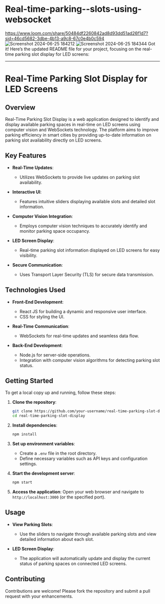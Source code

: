 # Real-time-parking--slots-using-websocket
https://www.loom.com/share/50484df2260842ad8d93dd51ad26f1d7?sid=46cd5682-3dbe-4b13-a9c8-67c0e4b0c594
![Screenshot 2024-06-25 184212](https://github.com/vineethkumar12/Real-time-parking--slots-using-websocket/assets/104761399/664fc95f-5a9d-438f-a525-409f74409b20)
![Screenshot 2024-06-25 184344](https://github.com/vineethkumar12/Real-time-parking--slots-using-websocket/assets/104761399/424d3300-f60c-4430-baa3-60af29ae91e4)
Got it! Here’s the updated README file for your project, focusing on the real-time parking slot display for LED screens:

---

# Real-Time Parking Slot Display for LED Screens

## Overview
Real-Time Parking Slot Display is a web application designed to identify and display available parking spaces in real-time on LED screens using computer vision and WebSockets technology. The platform aims to improve parking efficiency in smart cities by providing up-to-date information on parking slot availability directly on LED screens.

## Key Features
- **Real-Time Updates**:
  - Utilizes WebSockets to provide live updates on parking slot availability.

- **Interactive UI**:
  - Features intuitive sliders displaying available slots and detailed slot information.

- **Computer Vision Integration**:
  - Employs computer vision techniques to accurately identify and monitor parking space occupancy.

- **LED Screen Display**:
  - Real-time parking slot information displayed on LED screens for easy visibility.

- **Secure Communication**:
  - Uses Transport Layer Security (TLS) for secure data transmission.

## Technologies Used
- **Front-End Development**:
  - React JS for building a dynamic and responsive user interface.
  - CSS for styling the UI.

- **Real-Time Communication**:
  - WebSockets for real-time updates and seamless data flow.

- **Back-End Development**:
  - Node.js for server-side operations.
  - Integration with computer vision algorithms for detecting parking slot status.

## Getting Started
To get a local copy up and running, follow these steps:

1. **Clone the repository**:
   ```bash
   git clone https://github.com/your-username/real-time-parking-slot-display.git
   cd real-time-parking-slot-display
   ```

2. **Install dependencies**:
   ```bash
   npm install
   ```

3. **Set up environment variables**:
   - Create a `.env` file in the root directory.
   - Define necessary variables such as API keys and configuration settings.

4. **Start the development server**:
   ```bash
   npm start
   ```

5. **Access the application**:
   Open your web browser and navigate to `http://localhost:3000` (or the specified port).

## Usage
- **View Parking Slots**:
  - Use the sliders to navigate through available parking slots and view detailed information about each slot.

- **LED Screen Display**:
  - The application will automatically update and display the current status of parking spaces on connected LED screens.

## Contributing
Contributions are welcome! Please fork the repository and submit a pull request with your enhancements.


